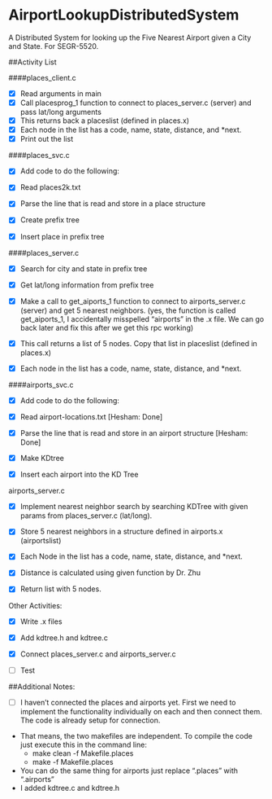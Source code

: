 ﻿# AirportLookupDistributedSystem
A Distributed System for looking up the Five Nearest Airport given a City and State. For SEGR-5520.

##Activity List

####places_client.c

- [x] Read arguments in main
- [x] Call placesprog_1 function to connect to places_server.c (server) and pass lat/long arguments
- [x] This returns back a placeslist (defined in places.x)
- [x] Each node in the list has a code, name, state, distance, and *next.
- [x] Print out the list

####places_svc.c

- [x] Add code to do the following:
- [x] Read places2k.txt
- [x] Parse the line that is read and store in a place structure
- [x] Create prefix tree
- [x] Insert place in prefix tree

 

####places_server.c

- [x] Search for city and state in prefix tree
- [x] Get lat/long information from prefix tree
- [x] Make a call to get_aiports_1 function to connect to airports_server.c (server) and get 5 nearest neighbors. (yes, the function is called get_aiports_1, I accidentally misspelled “airports” in the .x file. We can go back later and fix this after we get this rpc working)
- [x] This call returns a list of 5 nodes. Copy that list in placeslist (defined in places.x)
- [x] Each node in the list has a code, name, state, distance, and *next.

 

####airports_svc.c

- [x] Add code to do the following:
- [x] Read airport-locations.txt [Hesham: Done]
- [x] Parse the line that is read and store in an airport structure [Hesham: Done]
- [x] Make KDtree
- [x] Insert each airport into the KD Tree

 

airports_server.c

- [x] Implement nearest neighbor search by searching KDTree with given params from places_server.c (lat/long).
- [x] Store 5 nearest neighbors in a structure defined in airports.x (airportslist)
- [x] Each Node in the list has a code, name, state, distance, and *next.
- [x] Distance is calculated using given function by Dr. Zhu
- [x] Return list with 5 nodes.

 

Other Activities:

- [x] Write .x files
- [x] Add kdtree.h and kdtree.c
- [x] Connect places_server.c and airports_server.c
- [ ] Test

 

##Additional Notes:

- [ ] I haven’t connected the places and airports yet. First we need to implement the functionality individually on each and then connect them. The code is already setup for connection.
- That means, the two makefiles are independent. To compile the code just execute this in the command line:
  - make clean -f Makefile.places
  - make -f Makefile.places
- You can do the same thing for airports just replace “.places” with “.airports”
- I added kdtree.c and kdtree.h
